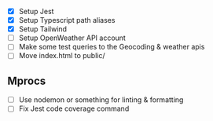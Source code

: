 - [x] Setup Jest
- [x] Setup Typescript path aliases
- [x] Setup Tailwind
- [ ] Setup OpenWeather API account
- [ ] Make some test queries to the Geocoding & weather apis
- [ ] Move index.html to public/

## Mprocs
- [ ] Use nodemon or something for linting & formatting
- [ ] Fix Jest code coverage command
